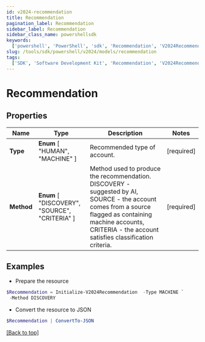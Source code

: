 ```yaml
---
id: v2024-recommendation
title: Recommendation
pagination_label: Recommendation
sidebar_label: Recommendation
sidebar_class_name: powershellsdk
keywords:
  ['powershell', 'PowerShell', 'sdk', 'Recommendation', 'V2024Recommendation']
slug: /tools/sdk/powershell/v2024/models/recommendation
tags:
  ['SDK', 'Software Development Kit', 'Recommendation', 'V2024Recommendation']
---
```


# Recommendation

## Properties

| Name | Type | Description | Notes |
| --- | --- | --- | --- |
| **Type** | **Enum** [ "HUMAN", "MACHINE" ] | Recommended type of account. | [required] |
| **Method** | **Enum** [ "DISCOVERY", "SOURCE", "CRITERIA" ] | Method used to produce the recommendation. DISCOVERY - suggested by AI, SOURCE - the account comes from a source flagged as containing machine accounts, CRITERIA - the account satisfies classification criteria. | [required] |

## Examples

- Prepare the resource

```powershell
$Recommendation = Initialize-V2024Recommendation  -Type MACHINE `
 -Method DISCOVERY
```

- Convert the resource to JSON

```powershell
$Recommendation | ConvertTo-JSON
```

[[Back to top]](#)
